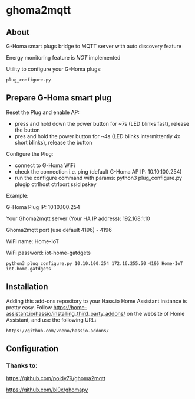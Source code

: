# ghoma2mqtt

## About

G-Homa smart plugs bridge to MQTT server with auto discovery feature

Energy monitoring feature is _NOT_ implemented

Utility to configure your G-Homa plugs: 
```
plug_configure.py
```

## Prepare G-Homa smart plug
Reset the Plug and enable AP:
- press and hold down the power button for ~7s (LED blinks fast), release the button
- pres and hold the power button for ~4s (LED blinks intermittently 4x short blinks), release the button


Configure the Plug:
- connect to G-Homa WiFi
- check the connection i.e. ping (default G-Homa AP IP: 10.10.100.254)
- run the configure command with params: python3 plug_configure.py plugip ctrlhost ctrlport ssid pskey

Example:

G-Homa Plug IP: 10.10.100.254

Your Ghoma2mqtt server (Your HA IP address): 192.168.1.10

Ghoma2mqtt port (use default 4196) - 4196

WiFi name: Home-IoT

WiFi password: iot-home-gatdgets
```
python3 plug_configure.py 10.10.100.254 172.16.255.50 4196 Home-IoT iot-home-gatdgets
```

## Installation

Adding this add-ons repository to your Hass.io Home Assistant instance is
pretty easy. Follow https://home-assistant.io/hassio/installing_third_party_addons/ on the
website of Home Assistant, and use the following URL:

```
https://github.com/vneno/hassio-addons/
```

## Configuration



### Thanks to:

https://github.com/poldy79/ghoma2mqtt

https://github.com/bl0x/ghomapy
